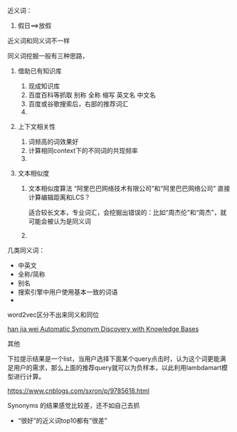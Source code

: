 近义词：

1. 假日==>放假



近义词和同义词不一样



同义词挖掘一般有三种思路，

1. 借助已有知识库

   1. 现成知识库
   2. 百度百科等抓取 别称 全称 缩写 英文名 中文名
   3. 百度或谷歌搜索后，右部的推荐词汇
   4. 

2. 上下文相关性

   1. 词频高的词效果好
   2. 计算相同context下的不同词的共现频率
   3. 

3. 文本相似度

   1. 文本相似度算法 “阿里巴巴网络技术有限公司”和“阿里巴巴网络公司” 直接计算编辑距离和LCS？

      适合较长文本，专业词汇，会挖掘出错误的：比如“周杰伦”和“周杰”，就可能会被认为是同义词

   2. 



几类同义词：

- 中英文
- 全称/简称
- 别名
- 搜索引擎中用户使用基本一致的词语
- 



word2vec区分不出来同义和同位

[han jia wei Automatic Synonym Discovery with Knowledge Bases](https://arxiv.org/pdf/1706.08186.pdf)





其他

下拉提示结果是一个list，当用户选择下面某个query点击时，认为这个词更能满足用户的需求，那么上面的推荐query就可以为负样本，以此利用lambdamart模型进行计算。

https://www.cnblogs.com/sxron/p/9785618.html



Synonyms 的结果感觉比较差，还不如自己去抓

- “很好”的近义词top10都有“很差”

